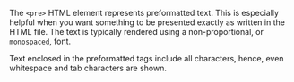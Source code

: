 The `<pre>` HTML element represents preformatted text. This is especially helpful when you want something to be presented exactly as written in the HTML file. The text is typically rendered using a non-proportional, or ```monospaced```, font. 

Text enclosed in the preformatted tags include all characters, hence, even whitespace and tab characters are shown.